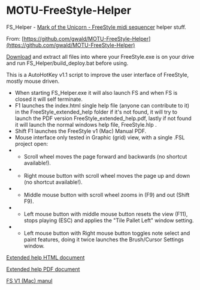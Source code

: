 # MOTU-FreeStyle-Helper

FS_Helper - [Mark of the Unicorn - FreeStyle midi sequencer](https://github.com/gwald/MOTU-FreeStyle-Helper) helper stuff.

From: [https://github.com/gwald/MOTU-FreeStyle-Helper](https://github.com/gwald/MOTU-FreeStyle-Helper)
 
 [Download](https://github.com/gwald/MOTU-FreeStyle-Helper/archive/refs/heads/main.zip) and extract all files into where your FreeStyle.exe is on your drive and run FS_Helper/build_deploy.bat before using.

 
This is a AutoHotKey v1.1 script to improve the user interface of FreeStyle, mostly mouse driven.
* When starting FS_Helper.exe it will also launch FS and when FS is closed it will self terminate.
* F1 launches the index.html single help file (anyone can contribute to it) in the FreeStyle_extended_help folder if it's not found, it will try to launch the PDF version FreeStyle_extended_help.pdf, lastly if not found it will launch the normal windows help file, FreeStyle.hlp .
* Shift F1 launches the FreeStyle v1 (Mac) Manual PDF.
* Mouse interface only tested in Graphic (grid) view, with a single .FSL project open:
*  * Scroll wheel moves the page forward and backwards (no shortcut available!).
* * Right mouse button with scroll wheel moves the page up and down (no shortcut available!).
* * Middle mouse button with scroll wheel zooms in (F9) and out (Shift F9).
* * Left mouse button with middle mouse button resets the view (F11), stops playing (ESC) and applies the "Tile Pallet Left" window setting.
* * Left mouse button with Right mouse button toggles note select and paint features, doing it twice launches the Brush/Cursor Settings window.



 
[Extended help HTML document](https://htmlpreview.github.io/?https://github.com/gwald/MOTU-FreeStyle-Helper/blob/main/FreeStyleHelp/index.html)

[Extended help PDF document](https://github.com/gwald/MOTU-FreeStyle-Helper/blob/main/FreeStyleHelp/FreeStyle_extended_help.pdf)

[FS V1 (Mac) manul](https://archive.org/details/stx_Mark_of_the_Unicorn_FreeStyle_for_Macinotsh_manual)
